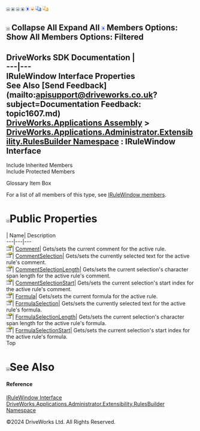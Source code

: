 ![](dotnetimages/collapse.gif) ![](dotnetimages/expand.gif) ![](dotnetimages/collapse.gif) ![](dotnetimages/expand.gif) ![](dotnetimages/drpdown.gif) ![](dotnetimages/drpdown_orange.gif) ![](dotnetimages/copycode.gif) ![](dotnetimages/copycodeHighlight.gif)

![](dotnetimages/collapse.gif) Collapse All Expand All ![](dotnetimages/drpdown.gif) Members Options: Show All  Members Options: Filtered   
---  
DriveWorks SDK Documentation  |   
---|---  
IRuleWindow Interface Properties   
See Also [Send Feedback](mailto:apisupport@driveworks.co.uk?subject=Documentation Feedback: topic1607.md)  
[DriveWorks.Applications Assembly](topic13.md) > [DriveWorks.Applications.Administrator.Extensibility.RulesBuilder Namespace](topic1581.md) : IRuleWindow Interface  
---  
  
Include Inherited Members    
Include Protected Members    


Glossary Item Box

For a list of all members of this type, see [IRuleWindow members](topic1608.md).

# ![](dotnetimages/collapse.gif)Public Properties

| Name| Description  
---|---|---  
![ Property](dotnetimages/Property.gif)| [Comment](topic1614.md)| Gets/sets the current comment for the active rule.   
![ Property](dotnetimages/Property.gif)| [CommentSelection](topic1615.md)| Gets/sets the currently selected text for the active rule's comment.   
![ Property](dotnetimages/Property.gif)| [CommentSelectionLength](topic1616.md)| Gets/sets the current selection's character span length for the active rule's comment.   
![ Property](dotnetimages/Property.gif)| [CommentSelectionStart](topic1617.md)| Gets/sets the current selection's start index for the active rule's comment.   
![ Property](dotnetimages/Property.gif)| [Formula](topic1618.md)| Gets/sets the current formula for the active rule.   
![ Property](dotnetimages/Property.gif)| [FormulaSelection](topic1619.md)| Gets/sets the currently selected text for the active rule's formula.   
![ Property](dotnetimages/Property.gif)| [FormulaSelectionLength](topic1620.md)| Gets/sets the current selection's character span length for the active rule's formula.   
![ Property](dotnetimages/Property.gif)| [FormulaSelectionStart](topic1621.md)| Gets/sets the current selection's start index for the active rule's formula.   
Top

# ![](dotnetimages/collapse.gif)See Also

#### Reference

[IRuleWindow Interface](topic1607.md)   
[DriveWorks.Applications.Administrator.Extensibility.RulesBuilder Namespace](topic1581.md)

©2024 DriveWorks Ltd. All Rights Reserved.
